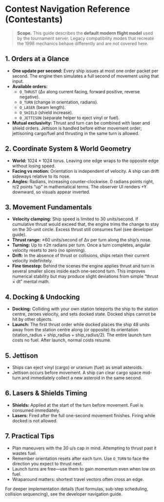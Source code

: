 # Contest Navigation Reference (Contestants)

> **Scope.** This guide describes the **default modern flight model** used by the tournament server. Legacy compatibility modes that recreate the 1998 mechanics behave differently and are not covered here.

## 1. Orders at a Glance
- **One update per second:** Every ship issues at most one order packet per second. The engine then simulates a full second of movement using that input.
- **Available orders:**
  - `O_THRUST` (Δv along current facing, forward positive, reverse negative).
  - `O_TURN` (change in orientation, radians).
  - `O_LASER` (beam length).
  - `O_SHIELD` (shield increase).
  - `O_JETTISON` (separate helper to eject vinyl or fuel).
- **Mutual exclusivity:** Thrust and turn can be combined with laser and shield orders. Jettison is handled before either movement order; jettisoning cargo/fuel and thrusting in the same turn is allowed.

## 2. Coordinate System & World Geometry
- **World:** 1024 × 1024 torus. Leaving one edge wraps to the opposite edge without losing speed.
- **Facing vs motion:** Orientation is independent of velocity. A ship can drift sideways relative to its nose.
- **Angles:** Radians, increasing counter-clockwise. 0 radians points right, π/2 points “up” in mathematical terms. The observer UI renders +Y downward, so visuals appear inverted.

## 3. Movement Fundamentals
- **Velocity clamping:** Ship speed is limited to 30 units/second. If cumulative thrust would exceed that, the engine trims the change to stay on the 30-unit circle. Excess thrust still consumes fuel (see developer guide).
- **Thrust range:** ±60 units/second of Δv per turn along the ship’s nose.
- **Turning:** Up to ±2π radians per turn. Once a turn completes, angular velocity resets to zero (no spinning).
- **Drift:** In the absence of thrust or collisions, ships retain their current velocity indefinitely.
- **Fine timestep:** Behind the scenes the engine applies thrust and turn in several smaller slices inside each one-second turn. This improves numerical stability but may produce slight deviations from simple “thrust × dt” mental math.

## 4. Docking & Undocking
- **Docking:** Colliding with your own station teleports the ship to the station centre, zeroes velocity, and sets docked state. Docked ships cannot be hit by other objects.
- **Launch:** The first thrust order while docked places the ship 48 units away from the station centre along (or opposite) its orientation (station_radius + ship_radius + ship_radius/2). The entire launch turn costs no fuel. After launch, normal costs resume.

## 5. Jettison
- Ships can eject vinyl (cargo) or uranium (fuel) as small asteroids.
- Jettison occurs before movement. A ship can clear cargo space mid-turn and immediately collect a new asteroid in the same second.

## 6. Lasers & Shields Timing
- **Shields:** Applied at the start of the turn before movement. Fuel is consumed immediately.
- **Lasers:** Fired after the full one-second movement finishes. Firing while docked is not allowed.

## 7. Practical Tips
- Plan maneuvers with the 30 u/s cap in mind. Attempting to thrust past it wastes fuel.
- Remember orientation resets after each turn. Use `O_TURN` to face the direction you expect to thrust next.
- Launch turns are free—use them to gain momentum even when low on fuel.
- Wraparound matters: shortest travel vectors often cross an edge.

For deeper implementation details (fuel formulas, sub-step scheduling, collision sequencing), see the developer navigation guide.
